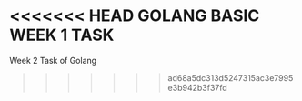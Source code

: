 <<<<<<< HEAD
GOLANG BASIC 
WEEK 1 TASK
=======
Week 2 Task of Golang
>>>>>>> ad68a5dc313d5247315ac3e7995e3b942b3f37fd
